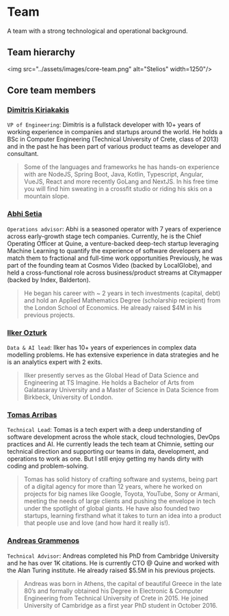 # Team

A team with a strong technological and operational background.

## Team hierarchy
<img src="../assets/images/core-team.png" alt="Stelios" width=1250"/>

## Core team members

### <a href="https://www.linkedin.com/in/kiriakakis/" target="_blank"> Dimitris Kiriakakis</a>
`VP of Engineering`: Dimitris is a fullstack developer with 10+ years of working experience in companies and startups around the world. He holds a BSc in Computer Engineering (Technical University of Crete, class of 2013) and in the past he has been part of various product teams as developer and consultant.

> Some of the languages and frameworks he has hands-on experience with are NodeJS, Spring Boot, Java, Kotlin, Typescript, Angular, VueJS, React and more recently GoLang and NextJS. In his free time you will find him sweating in a crossfit studio or riding his skis on a mountain slope.

### <a href="https://linkedin.com/in/abhis23" target="_blank"> Abhi Setia</a>
`Operations advisor`: Abhi is a seasoned operator with 7 years of experience across early-growth stage tech companies. Currently, he is the Chief Operating Officer at Quine, a venture-backed deep-tech startup leveraging Machine Learning to quantify the experience of software developers and match them to fractional and full-time work opportunities Previously, he was part of the founding team at Cosmos Video (backed by LocalGlobe), and held a cross-functional role across business/product streams at Citymapper (backed by Index, Balderton). 

> He began his career with ~ 2 years in tech investments (capital, debt) and hold an Applied Mathematics Degree (scholarship recipient) from the London School of Economics. He already raised $4M in his previous projects.

### <a href="https://www.linkedin.com/in/iozturk/" target="_blank"> Ilker Ozturk</a>
`Data & AI lead`: Ilker has 10+ years of experiences in complex data modelling problems. He has extensive experience in data strategies and he is an analytics expert with 2 exits.

> Ilker presently serves as the Global Head of Data Science and Engineering at TS Imagine. He holds a Bachelor of Arts from Galatasaray University and a Master of Science in Data Science from Birkbeck, University of London.

###  <a href="https://www.linkedin.com/in/tomups" target="_blank"> Tomas Arribas</a>
`Technical Lead`: Tomas is a tech expert with a deep understanding of software development across the whole stack, cloud technologies, DevOps practices and AI. He currently leads the tech team at Chimnie, setting our technical direction and supporting our teams in data, development, and operations to work as one. But I still enjoy getting my hands dirty with coding and problem-solving. 

> Tomas has solid history of crafting software and systems, being part of a digital agency for more than 12 years, where he worked on projects for big names like Google, Toyota, YouTube, Sony or Armani, meeting the needs of large clients and pushing the envelope in tech under the spotlight of global giants. He have also founded two startups, learning firsthand what it takes to turn an idea into a product that people use and love (and how hard it really is!).

###  <a href="https://www.turing.ac.uk/people/former-doctoral-students/andreas-grammenos" target="_blank"> Andreas Grammenos</a>
`Technical Advisor`: Andreas completed his PhD from Cambridge University and he has over 1K citations. He is currently CTO @ Quine and worked with the Alan Turing institute. He already raised $5.5M in his previous projects.

> Andreas was born in Athens, the capital of beautiful Greece in the late 80’s and formally obtained his Degree in Electronic & Computer Engineering from Technical University of Crete in 2015. He joined University of Cambridge as a first year PhD student in October 2016.


